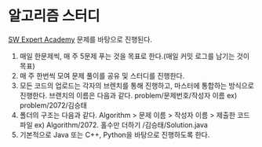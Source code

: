 # 알고리즘 스터디
[SW Expert Academy](https://www.swexpertacademy.com/) 문제를 바탕으로 진행된다.

1. 매일 한문제씩, 매 주 5문제 푸는 것을 목표로 한다.(매일 커밋 로그를 남기는 것이 목표)
2. 매 주 한번씩 모여 문제 풀이를 공유 및 스터디를 진행한다.
3. 모든 코드의 업로드는 각자의 브렌치를 통해 진행하고, 마스터에 통합하는 방식으로 진행한다. 브랜치의 이름은 다음과 같다. problem/문제번호/작성자 이름 ex) problem/2072/김승태 
4. 폴더의 구조는 다음과 같다. Algorithm > 문제 이름 > 작성자 이름 > 제출한 코드 파일 ex) Algorithm/2072.
                                                                        홀수만 더하기 /김승태/Solution.java
5. 기본적으로 Java 또는 C++, Python을 바탕으로 진행하도록 한다.

